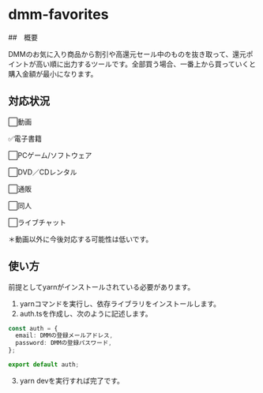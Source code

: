 # dmm-favorites

##　概要

DMMのお気に入り商品から割引や高還元セール中のものを抜き取って、還元ポイントが高い順に出力するツールです。全部買う場合、一番上から買っていくと購入金額が最小になります。

## 対応状況

:white_large_square:動画

:white_check_mark:電子書籍

:white_large_square:PCゲーム/ソフトウェア

:white_large_square:DVD／CDレンタル

:white_large_square:通販

:white_large_square:同人

:white_large_square:ライブチャット

＊動画以外に今後対応する可能性は低いです。

## 使い方
前提としてyarnがインストールされている必要があります。
1. yarnコマンドを実行し、依存ライブラリをインストールします。
2. auth.tsを作成し、次のように記述します。
```auth.ts
const auth = {
  email: DMMの登録メールアドレス,
  password: DMMの登録パスワード,
};

export default auth;
```
3. yarn devを実行すれば完了です。
